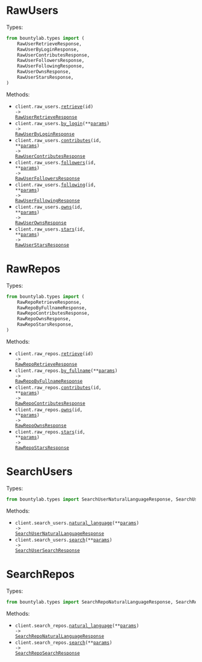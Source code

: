 # RawUsers

Types:

```python
from bountylab.types import (
    RawUserRetrieveResponse,
    RawUserByLoginResponse,
    RawUserContributesResponse,
    RawUserFollowersResponse,
    RawUserFollowingResponse,
    RawUserOwnsResponse,
    RawUserStarsResponse,
)
```

Methods:

- <code title="get /api/raw/users/{id}">client.raw_users.<a href="./src/bountylab/resources/raw_users.py">retrieve</a>(id) -> <a href="./src/bountylab/types/raw_user_retrieve_response.py">RawUserRetrieveResponse</a></code>
- <code title="post /api/raw/users/by-login">client.raw_users.<a href="./src/bountylab/resources/raw_users.py">by_login</a>(\*\*<a href="src/bountylab/types/raw_user_by_login_params.py">params</a>) -> <a href="./src/bountylab/types/raw_user_by_login_response.py">RawUserByLoginResponse</a></code>
- <code title="get /api/raw/users/{id}/contributes">client.raw_users.<a href="./src/bountylab/resources/raw_users.py">contributes</a>(id, \*\*<a href="src/bountylab/types/raw_user_contributes_params.py">params</a>) -> <a href="./src/bountylab/types/raw_user_contributes_response.py">RawUserContributesResponse</a></code>
- <code title="get /api/raw/users/{id}/followers">client.raw_users.<a href="./src/bountylab/resources/raw_users.py">followers</a>(id, \*\*<a href="src/bountylab/types/raw_user_followers_params.py">params</a>) -> <a href="./src/bountylab/types/raw_user_followers_response.py">RawUserFollowersResponse</a></code>
- <code title="get /api/raw/users/{id}/following">client.raw_users.<a href="./src/bountylab/resources/raw_users.py">following</a>(id, \*\*<a href="src/bountylab/types/raw_user_following_params.py">params</a>) -> <a href="./src/bountylab/types/raw_user_following_response.py">RawUserFollowingResponse</a></code>
- <code title="get /api/raw/users/{id}/owns">client.raw_users.<a href="./src/bountylab/resources/raw_users.py">owns</a>(id, \*\*<a href="src/bountylab/types/raw_user_owns_params.py">params</a>) -> <a href="./src/bountylab/types/raw_user_owns_response.py">RawUserOwnsResponse</a></code>
- <code title="get /api/raw/users/{id}/stars">client.raw_users.<a href="./src/bountylab/resources/raw_users.py">stars</a>(id, \*\*<a href="src/bountylab/types/raw_user_stars_params.py">params</a>) -> <a href="./src/bountylab/types/raw_user_stars_response.py">RawUserStarsResponse</a></code>

# RawRepos

Types:

```python
from bountylab.types import (
    RawRepoRetrieveResponse,
    RawRepoByFullnameResponse,
    RawRepoContributesResponse,
    RawRepoOwnsResponse,
    RawRepoStarsResponse,
)
```

Methods:

- <code title="get /api/raw/repos/{id}">client.raw_repos.<a href="./src/bountylab/resources/raw_repos.py">retrieve</a>(id) -> <a href="./src/bountylab/types/raw_repo_retrieve_response.py">RawRepoRetrieveResponse</a></code>
- <code title="post /api/raw/repos/by-fullname">client.raw_repos.<a href="./src/bountylab/resources/raw_repos.py">by_fullname</a>(\*\*<a href="src/bountylab/types/raw_repo_by_fullname_params.py">params</a>) -> <a href="./src/bountylab/types/raw_repo_by_fullname_response.py">RawRepoByFullnameResponse</a></code>
- <code title="get /api/raw/repos/{id}/contributes">client.raw_repos.<a href="./src/bountylab/resources/raw_repos.py">contributes</a>(id, \*\*<a href="src/bountylab/types/raw_repo_contributes_params.py">params</a>) -> <a href="./src/bountylab/types/raw_repo_contributes_response.py">RawRepoContributesResponse</a></code>
- <code title="get /api/raw/repos/{id}/owns">client.raw_repos.<a href="./src/bountylab/resources/raw_repos.py">owns</a>(id, \*\*<a href="src/bountylab/types/raw_repo_owns_params.py">params</a>) -> <a href="./src/bountylab/types/raw_repo_owns_response.py">RawRepoOwnsResponse</a></code>
- <code title="get /api/raw/repos/{id}/stars">client.raw_repos.<a href="./src/bountylab/resources/raw_repos.py">stars</a>(id, \*\*<a href="src/bountylab/types/raw_repo_stars_params.py">params</a>) -> <a href="./src/bountylab/types/raw_repo_stars_response.py">RawRepoStarsResponse</a></code>

# SearchUsers

Types:

```python
from bountylab.types import SearchUserNaturalLanguageResponse, SearchUserSearchResponse
```

Methods:

- <code title="post /api/search/users/natural-language">client.search_users.<a href="./src/bountylab/resources/search_users.py">natural_language</a>(\*\*<a href="src/bountylab/types/search_user_natural_language_params.py">params</a>) -> <a href="./src/bountylab/types/search_user_natural_language_response.py">SearchUserNaturalLanguageResponse</a></code>
- <code title="post /api/search/users">client.search_users.<a href="./src/bountylab/resources/search_users.py">search</a>(\*\*<a href="src/bountylab/types/search_user_search_params.py">params</a>) -> <a href="./src/bountylab/types/search_user_search_response.py">SearchUserSearchResponse</a></code>

# SearchRepos

Types:

```python
from bountylab.types import SearchRepoNaturalLanguageResponse, SearchRepoSearchResponse
```

Methods:

- <code title="post /api/search/repos/natural-language">client.search_repos.<a href="./src/bountylab/resources/search_repos.py">natural_language</a>(\*\*<a href="src/bountylab/types/search_repo_natural_language_params.py">params</a>) -> <a href="./src/bountylab/types/search_repo_natural_language_response.py">SearchRepoNaturalLanguageResponse</a></code>
- <code title="post /api/search/repos">client.search_repos.<a href="./src/bountylab/resources/search_repos.py">search</a>(\*\*<a href="src/bountylab/types/search_repo_search_params.py">params</a>) -> <a href="./src/bountylab/types/search_repo_search_response.py">SearchRepoSearchResponse</a></code>
